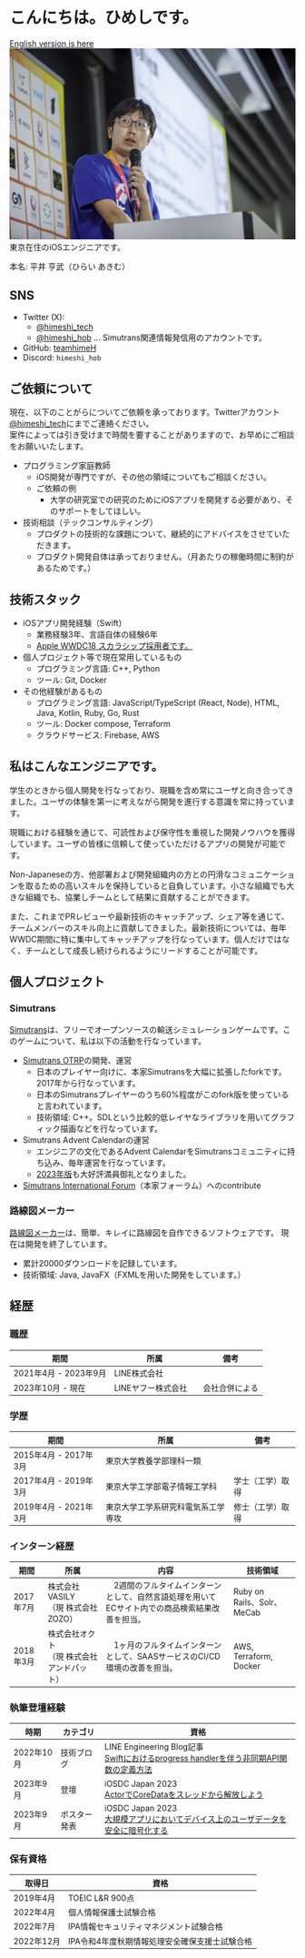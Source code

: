 # こんにちは。ひめしです。
[English version is here](profile_en.md)
![顔写真](iOSDC2023_picture.jpg "顔写真")
東京在住のiOSエンジニアです。  

本名: 平井 亨武（ひらい あきむ）

## SNS
- Twitter (X): 
  - [@himeshi_tech](https://twitter.com/himeshi_tech)
  - [@himeshi_hob](https://twitter.com/himeshi_hob) ... Simutrans関連情報発信用のアカウントです。
- GitHub: [teamhimeH](https://github.com/teamhimeh)
- Discord: `himeshi_hob`

## ご依頼について
現在、以下のことがらについてご依頼を承っております。Twitterアカウント[@himeshi_tech](https://twitter.com/himeshi_tech)にまでご連絡ください。  
案件によっては引き受けまで時間を要することがありますので、お早めにご相談をお願いいたします。
- プログラミング家庭教師
  - iOS開発が専門ですが、その他の領域についてもご相談ください。
  - ご依頼の例
    - 大学の研究室での研究のためにiOSアプリを開発する必要があり、そのサポートをしてほしい。
- 技術相談（テックコンサルティング）
  - プロダクトの技術的な課題について、継続的にアドバイスをさせていただきます。
  - プロダクト開発自体は承っておりません。（月あたりの稼働時間に制約があるためです。）

## 技術スタック
- iOSアプリ開発経験（Swift）
  - 業務経験3年、言語自体の経験6年
  - [Apple WWDC18 スカラシップ採用者です。](https://news.mynavi.jp/article/20180531-638677/)
- 個人プロジェクト等で現在常用しているもの
  - プログラミング言語: C++, Python
  - ツール: Git, Docker
- その他経験があるもの
  - プログラミング言語: JavaScript/TypeScript (React, Node), HTML, Java, Kotlin, Ruby, Go, Rust
  - ツール: Docker compose, Terraform
  - クラウドサービス: Firebase, AWS

## 私はこんなエンジニアです。
学生のときから個人開発を行なっており、現職を含め常にユーザと向き合ってきました。ユーザの体験を第一に考えながら開発を進行する意識を常に持っています。

現職における経験を通じて、可読性および保守性を重視した開発ノウハウを獲得しています。ユーザの皆様に信頼して使っていただけるアプリの開発が可能です。

Non-Japaneseの方、他部署および開発組織内の方との円滑なコミュニケーションを取るための高いスキルを保持していると自負しています。小さな組織でも大きな組織でも、協業しチームとして結果に貢献することができます。

また、これまでPRレビューや最新技術のキャッチアップ、シェア等を通じて、チームメンバーのスキル向上に貢献してきました。最新技術については、毎年WWDC期間に特に集中してキャッチアップを行なっています。個人だけではなく、チームとして成長し続けられるようにリードすることが可能です。

## 個人プロジェクト
### Simutrans
[Simutrans](https://www.simutrans.com/)は、フリーでオープンソースの輸送シミュレーションゲームです。このゲームについて、私は以下の活動を行なっています。

- [Simutrans OTRP](https://github.com/teamhimeh/simutrans/wiki/OTRP-Home)の開発、運営
  - 日本のプレイヤー向けに、本家Simutransを大幅に拡張したforkです。2017年から行なっています。
  - 日本のSimutransプレイヤーのうち60%程度がこのfork版を使っていると言われています。
  - 技術領域: C++。SDLという比較的低レイヤなライブラリを用いてグラフィック描画などを行なっています。
- Simutrans Advent Calendarの運営
  - エンジニアの文化であるAdvent CalendarをSimutransコミュニティに持ち込み、毎年運営を行なっています。
  - [2023年版](https://adventar.org/calendars/8680)も大好評満員御礼となりました。
- [Simutrans International Forum](https://forum.simutrans.com/)（本家フォーラム）へのcontribute

### 路線図メーカー
[路線図メーカー](https://wikiwiki.jp/routemapmake/)は、簡単、キレイに路線図を自作できるソフトウェアです。
現在は開発を終了しています。

- 累計20000ダウンロードを記録しています。
- 技術領域: Java, JavaFX（FXMLを用いた開発をしています。）

## 経歴
### 職歴

期間 | 所属 | 備考
---- | ---- | ----
2021年4月 - 2023年9月 | LINE株式会社　|
2023年10月 - 現在 | LINEヤフー株式会社　| 会社合併による

### 学歴

| 期間 | 所属 | 備考 |
| ---- | ---- | ---- |
| 2015年4月 - 2017年3月 | 東京大学教養学部理科一類 ||
| 2017年4月 - 2019年3月 | 東京大学工学部電子情報工学科 | 学士（工学）取得 |
| 2019年4月 - 2021年3月 | 東京大学工学系研究科電気系工学専攻 | 修士（工学）取得 |

### インターン経歴

期間 | 所属 | 内容 | 技術領域
---- | ---- | ---- | ----
2017年7月 | 株式会社VASILY<br/>（現 株式会社ZOZO） |　2週間のフルタイムインターンとして、自然言語処理を用いてECサイト内での商品検索結果改善を担当。 | Ruby on Rails、Solr、MeCab
2018年3月 | 株式会社オクト<br/>（現 株式会社アンドパット） |　1ヶ月のフルタイムインターンとして、SAASサービスのCI/CD環境の改善を担当。 | AWS, Terraform, Docker

### 執筆登壇経験

時期 | カテゴリ | 資格 
---- | ---- | ----
2022年10月 | 技術ブログ | LINE Engineering Blog記事<br/>[Swiftにおけるprogress handlerを伴う非同期API関数の定義方法](https://engineering.linecorp.com/ja/blog/swift-asynchronous-function-api-with-a-progress-handler)
2023年9月 | 登壇 | iOSDC Japan 2023<br/>[ActorでCoreDataをスレッドから解放しよう](https://fortee.jp/iosdc-japan-2023/proposal/240c16ac-498a-4d17-a43a-f34f0fdbe041)
2023年9月 | ポスター発表 | iOSDC Japan 2023<br/>[大規模アプリにおいてデバイス上のユーザデータを安全に暗号化する](https://fortee.jp/iosdc-japan-2023/proposal/2efea065-73fe-4c1c-a4ca-2bcaad26ab3e)

### 保有資格

取得日 | 資格 
---- | ----
2019年4月 | TOEIC L&R 900点
2022年4月 | 個人情報保護士試験合格
2022年7月 | IPA情報セキュリティマネジメント試験合格
2022年12月 | IPA令和4年度秋期情報処理安全確保支援士試験合格